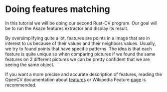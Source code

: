 # Doing features matching

In this tutorial we will be doing our second Rust-CV program. Our goal will be to run the Akaze features extractor and display its result.

By oversimplifying quite a lot, features are points in a image that are in interest to us because of their values and their neighbors values. Usually, we try to found points that have specific patterns. The idea is that each feature is quite unique so when comparing pictures if we found the same features on 2 different pictures we can be pretty confident that we are seeing the same object.

If you want a more precise and accurate description of features, reading the OpenCV documentation about [features](https://docs.opencv.org/master/df/d54/tutorial_py_features_meaning.html) or Wikipedia Feature [page](https://en.wikipedia.org/wiki/Feature_(computer_vision)) is recommended.